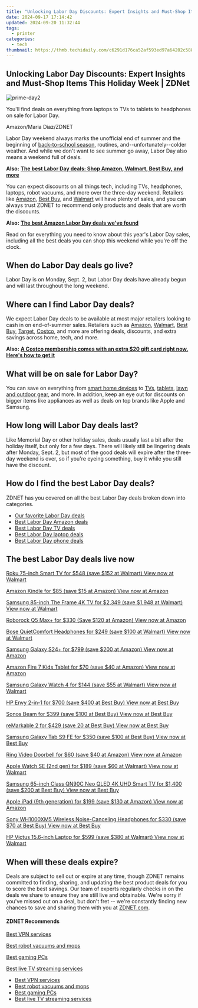 ```yaml
---
title: "Unlocking Labor Day Discounts: Expert Insights and Must-Shop Items This Holiday Week | ZDNet"
date: 2024-09-17 17:14:42
updated: 2024-09-20 11:32:44
tags:
  - printer
categories:
  - tech
thumbnail: https://thmb.techidaily.com/c6291d176ca52af593ed97a64202c588c0b54ac6b9ff66af20d69e9744d56a33.jpeg
---
```


## Unlocking Labor Day Discounts: Expert Insights and Must-Shop Items This Holiday Week | ZDNet

![prime-day2](https://www.zdnet.com/a/img/resize/579bc357347cd17f1fe64b9f40e802a11e92ad75/2024/07/17/ae4408be-b4fb-4ec0-a6bd-9bb5d9fd6096/zdnet-prime-day.jpg?auto=webp&width=1280)

You'll find deals on everything from laptops to TVs to tablets to headphones on sale for Labor Day.

Amazon/Maria Diaz/ZDNET

Labor Day weekend always marks the unofficial end of summer and the beginning of [back-to-school season](https://www.zdnet.com/collection/back-to-school/), routines, and--unfortunately--colder weather. And while we don't want to see summer go away, Labor Day also means a weekend full of deals. 

**Also:** [**The best Labor Day deals: Shop Amazon, Walmart, Best Buy, and more**](https://www.zdnet.com/article/best-labor-day-deals-2024/)

You can expect discounts on all things tech, including TVs, headphones, laptops, robot vacuums, and more over the three-day weekend. Retailers like [Amazon](https://buy.geni.us/Proxy.ashx?TSID=368250&GR%5FURL=https%3A%2F%2Fwww.amazon.com%2Fdeals%3Ftag%3Dzd-buy-button-20%26ascsubtag%3D%5F%5FCOM%5FCLICK%5FID%5F%5F%7C35f7502d-58d7-488f-a4f8-52f74cd93d05%7Cdtp&dtb=1), [Best Buy](https://shop-links.co/link/?url=https%3A%2F%2Fwww.bestbuy.com%2F%3F&publisher_slug=itechdaily19598&exclusive=1), and [Walmart](https://goto.walmart.com/c/5597632/565706/9383?sharedid=zdnet&partnerpropertyid=1980086&u=https%3A%2F%2Fwww.walmart.com%2F%3F&subId1=zd-__COM_CLICK_ID__-dtp) will have plenty of sales, and you can always trust ZDNET to recommend only products and deals that are worth the discounts.

**Also:** [**The best Amazon Labor Day deals we've found**](https://www.zdnet.com/home-and-office/best-labor-day-amazon-deals-2024/)

Read on for everything you need to know about this year's Labor Day sales, including all the best deals you can shop this weekend while you're off the clock.

## When do Labor Day deals go live? 

Labor Day is on Monday, Sept. 2, but Labor Day deals have already begun and will last throughout the long weekend. 

## Where can I find Labor Day deals?

We expect Labor Day deals to be available at most major retailers looking to cash in on end-of-summer sales. Retailers such as [Amazon](https://buy.geni.us/Proxy.ashx?TSID=368250&GR%5FURL=https%3A%2F%2Fwww.amazon.com%2F%3Ftag%3Dzd-buy-button-20%26ascsubtag%3D%5F%5FCOM%5FCLICK%5FID%5F%5F%7C35f7502d-58d7-488f-a4f8-52f74cd93d05%7Cdtp&dtb=1), [Walmart](https://goto.walmart.com/c/5597632/565706/9383?sharedid=zdnet&partnerpropertyid=1980086&u=http%3A%2F%2Fwalmart.com&subId1=zd-__COM_CLICK_ID__-dtp), [Best Buy](https://shop-links.co/link/?url=https%3A%2F%2Fwww.bestbuy.com%2F&publisher_slug=itechdaily19598&exclusive=1), [Target](https://shop-links.co/link/?url=https%3A%2F%2Fwww.target.com%2F&publisher_slug=itechdaily19598&exclusive=1), [Costco](https://www.anrdoezrs.net/links/9041660/type/dlg/sid/zd-%5F%5FCOM%5FCLICK%5FID%5F%5F-dtp/https://www.costco.com/), and more are offering deals, discounts, and extra savings across home, tech, and more. 

**Also:** [**A Costco membership comes with an extra $20 gift card right now. Here's how to get it**](https://www.zdnet.com/home-and-office/your-costco-membership-comes-with-an-extra-20-gift-card-right-now-heres-how-to-get-it/)

## What will be on sale for Labor Day? 

You can save on everything from [smart home devices](https://www.zdnet.com/home-and-office/smart-home/best-smart-home-device/) to [TVs](https://www.zdnet.com/home-and-office/home-entertainment/best-tv/), [tablets](https://www.zdnet.com/article/best-tablet/), [lawn and outdoor gear](https://www.zdnet.com/home-and-office/yard-outdoors/best-robot-mower/), and more. In addition, keep an eye out for discounts on bigger items like appliances as well as deals on top brands like Apple and Samsung. 

## How long will Labor Day deals last? 

Like Memorial Day or other holiday sales, deals usually last a bit after the holiday itself, but only for a few days. There will likely still be lingering deals after Monday, Sept. 2, but most of the good deals will expire after the three-day weekend is over, so if you're eyeing something, buy it while you still have the discount. 

## How do I find the best Labor Day deals? 

ZDNET has you covered on all the best Labor Day deals broken down into categories. 

* [Our favorite Labor Day deals](https://www.zdnet.com/article/best-labor-day-deals-2024/)
* [Best Labor Day Amazon deals](https://www.zdnet.com/home-and-office/best-labor-day-amazon-deals-2024/)
* [Best Labor Day TV deals](https://www.zdnet.com/home-and-office/home-entertainment/best-labor-day-tv-deals-2024/)
* [Best Labor Day laptop deals](https://www.zdnet.com/article/the-best-labor-day-laptop-deals-2024/)
* [Best Labor Day phone deals](https://www.zdnet.com/article/best-labor-day-phone-deals-2024/)

## The best Labor Day deals live now

[Roku 75-inch Smart TV for $548 (save $152 at Walmart) View now at Walmart](https://goto.walmart.com/c/159047/565706/9383?&sharedid=zdnet&partnerpropertyid=1980086&u=https%3A%2F%2Fwww.walmart.com%2Fip%2FRoku-75-Inch-Select-Series-4K-HDR-Smart-Roku-TV-with-Roku-Enhanced-Voice-Remote-Brilliant-4K-Picture-Automatic-Brightness-Seamless-Streaming%2F5258440809&subId1=zd-%5F%5FCOM%5FCLICK%5FID%5F%5F-dtp)

[Amazon Kindle for $85 (save $15 at Amazon) View now at Amazon](https://buy.geni.us/Proxy.ashx?TSID=368250&GR%5FURL=https%3A%2F%2Fwww.amazon.com%2Fkindle-the-lightest-and-most-compact-kindle%2Fdp%2FB09SWW583J%3Ftag%3Dzd-buy-button-20%26ascsubtag%3D%5F%5FCOM%5FCLICK%5FID%5F%5F%7C35f7502d-58d7-488f-a4f8-52f74cd93d05%7Cdtp&dtb=1)

[Samsung 85-inch The Frame 4K TV for $2,349 (save $1,948 at Walmart) View now at Walmart](https://goto.walmart.com/c/5597632/565706/9383?sharedid=zdnet&partnerpropertyid=1980086&u=https%3A%2F%2Fwww.walmart.com%2Fip%2FSAMSUNG-85-Class-LS03B-The-Frame-QLED-4K-Smart-TV-QN85LS03BAFXZA%2F821830460&subId1=zd-__COM_CLICK_ID__-dtp)

[Roborock Q5 Max+ for $330 (Save $120 at Amazon) View now at Amazon](https://buy.geni.us/Proxy.ashx?TSID=368250&GR%5FURL=https%3A%2F%2Fwww.amazon.com%2Froborock-Q5-Max-Self-Empty-Hands-Free%2Fdp%2FB0CWQP4Y4R%3Ftag%3Dzd-buy-button-20%26ascsubtag%3D%5F%5FCOM%5FCLICK%5FID%5F%5F%7C35f7502d-58d7-488f-a4f8-52f74cd93d05%7Cdtp&dtb=1)

[Bose QuietComfort Headphones for $249 (save $100 at Walmart) View now at Walmart](https://goto.walmart.com/c/159047/565706/9383?&sharedid=zdnet&partnerpropertyid=1980086&u=https%3A%2F%2Fwww.walmart.com%2Fip%2FBose-QuietComfort-Headphones-Noise-Cancelling-Over-Ear-Wireless-Bluetooth-Earphones-Black%2F1922461952&subId1=zd-%5F%5FCOM%5FCLICK%5FID%5F%5F-dtp)

[Samsung Galaxy S24+ for $799 (save $200 at Amazon) View now at Amazon](https://buy.geni.us/Proxy.ashx?TSID=368250&GR%5FURL=https%3A%2F%2Fwww.amazon.com%2FSAMSUNG-Smartphone-Unlocked-Android-Processor%2Fdp%2FB0CMDL3H3V%3Ftag%3Dzd-buy-button-20%26ascsubtag%3D%5F%5FCOM%5FCLICK%5FID%5F%5F%7C35f7502d-58d7-488f-a4f8-52f74cd93d05%7Cdtp&dtb=1)

[Amazon Fire 7 Kids Tablet for $70 (save $40 at Amazon) View now at Amazon](https://buy.geni.us/Proxy.ashx?TSID=368250&GR%5FURL=https%3A%2F%2Fwww.amazon.com%2FAmazon-Fire-Kids-tablet-Top-selling%2Fdp%2FB0BL8WSCH3%3Ftag%3Dzd-buy-button-20%26ascsubtag%3D%5F%5FCOM%5FCLICK%5FID%5F%5F%7C35f7502d-58d7-488f-a4f8-52f74cd93d05%7Cdtp&dtb=1)

[Samsung Galaxy Watch 4 for $144 (save $55 at Walmart) View now at Walmart](https://goto.walmart.com/c/159047/565706/9383?&sharedid=zdnet&partnerpropertyid=1980086&u=https%3A%2F%2Fwww.walmart.com%2Fip%2FSAMSUNG-Galaxy-Watch-4-40mm-BT-Pink-Gold-SM-R860NZDAXAA-Not-USA-Version%2F928187372&subId1=zd-%5F%5FCOM%5FCLICK%5FID%5F%5F-dtp)

[HP Envy 2-in-1 for $700 (save $400 at Best Buy) View now at Best Buy](https://shop-links.co/link/?url=https%3A%2F%2Fwww.bestbuy.com%2Fsite%2Fhp-envy-2-in-1-16-wide-ultra-xga-touch-screen-laptop-intel-core-ultra-7-16gb-memory-1tb-ssd-glacier-silver%2F6571084.p%3FskuId%3D6571084&publisher%5Fslug=zdnet&article%5Fname=labor%20day%20deals%20are%20here%3A%20everything%20to%20know%2C%20plus%20deals%20to%20shop%20this%20weekend&article%5Furl=https%3A%2F%2Fwww.zdnet.com%2Farticle%2Flabor-day-deals-everything-to-know-08-31-2024%2F&exclusive=1&u1=zd-%5F%5FCOM%5FCLICK%5FID%5F%5F-dtp)

[Sonos Beam for $399 (save $100 at Best Buy) View now at Best Buy](https://shop-links.co/link/?url=https%3A%2F%2Fwww.bestbuy.com%2Fsite%2Fsonos-beam-gen-2-black%2F6476041.p%3FskuId%3D6476041&publisher%5Fslug=zdnet&article%5Fname=labor%20day%20deals%20are%20here%3A%20everything%20to%20know%2C%20plus%20deals%20to%20shop%20this%20weekend&article%5Furl=https%3A%2F%2Fwww.zdnet.com%2Farticle%2Flabor-day-deals-everything-to-know-08-31-2024%2F&exclusive=1&u1=zd-%5F%5FCOM%5FCLICK%5FID%5F%5F-dtp)

[reMarkable 2 for $429 (save 20 at Best Buy) View now at Best Buy](https://shop-links.co/link/?url=https%3A%2F%2Fwww.bestbuy.com%2Fsite%2Fremarkable-2-10-3-paper-tablet-with-marker-plus-black%2F6523557.p%3FskuId%3D6523557&publisher%5Fslug=zdnet&article%5Fname=labor%20day%20deals%20are%20here%3A%20everything%20to%20know%2C%20plus%20deals%20to%20shop%20this%20weekend&article%5Furl=https%3A%2F%2Fwww.zdnet.com%2Farticle%2Flabor-day-deals-everything-to-know-08-31-2024%2F&exclusive=1&u1=zd-%5F%5FCOM%5FCLICK%5FID%5F%5F-dtp)

[Samsung Galaxy Tab S9 FE for $350 (save $100 at Best Buy) View now at Best Buy](https://shop-links.co/link/?url=https%3A%2F%2Fwww.bestbuy.com%2Fsite%2Fsamsung-galaxy-tab-s9-fe-10-9-128gb-wi-fi-with-s-pen-gray%2F6557719.p%3FskuId%3D6557719&publisher%5Fslug=zdnet&article%5Fname=labor%20day%20deals%20are%20here%3A%20everything%20to%20know%2C%20plus%20deals%20to%20shop%20this%20weekend&article%5Furl=https%3A%2F%2Fwww.zdnet.com%2Farticle%2Flabor-day-deals-everything-to-know-08-31-2024%2F&exclusive=1&u1=zd-%5F%5FCOM%5FCLICK%5FID%5F%5F-dtp)

[Ring Video Doorbell for $60 (save $40 at Amazon) View now at Amazon](https://buy.geni.us/Proxy.ashx?TSID=368250&GR%5FURL=https%3A%2F%2Fwww.amazon.com%2FRing-Video-Doorbell-Satin-Nickel-2020-Release%2Fdp%2FB08N5NQ869%3Ftag%3Dzd-buy-button-20%26ascsubtag%3D%5F%5FCOM%5FCLICK%5FID%5F%5F%7C35f7502d-58d7-488f-a4f8-52f74cd93d05%7Cdtp&dtb=1)

[Apple Watch SE (2nd gen) for $189 (save $60 at Walmart) View now at Walmart](https://goto.walmart.com/c/159047/565706/9383?&sharedid=zdnet&partnerpropertyid=1980086&u=https%3A%2F%2Fwww.walmart.com%2Fip%2FApple-Watch-SE-2nd-Gen-GPS-40mm-Starlight-Aluminum-Case-Sport-Band-S-M-Fitness-Sleep-Tracker-Crash-Detection-Heart-Rate-Monitor%2F5033741510&subId1=zd-%5F%5FCOM%5FCLICK%5FID%5F%5F-dtp)

[Samsung 65-inch Class QN90C Neo QLED 4K UHD Smart TV for $1,400 (save $200 at Best Buy) View now at Best Buy](https://shop-links.co/link/?url=https%3A%2F%2Fwww.bestbuy.com%2Fsite%2Fsamsung-65-class-qn90c-neo-qled-4k-uhd-smart-tizen-tv-2023%2F6533835.p%3FskuId%3D6533835&publisher%5Fslug=zdnet&article%5Fname=labor%20day%20deals%20are%20here%3A%20everything%20to%20know%2C%20plus%20deals%20to%20shop%20this%20weekend&article%5Furl=https%3A%2F%2Fwww.zdnet.com%2Farticle%2Flabor-day-deals-everything-to-know-08-31-2024%2F&exclusive=1&u1=zd-%5F%5FCOM%5FCLICK%5FID%5F%5F-dtp)

[Apple iPad (9th generation) for $199 (save $130 at Amazon) View now at Amazon](https://buy.geni.us/Proxy.ashx?TSID=368250&GR%5FURL=https%3A%2F%2Fwww.amazon.com%2F2021-Apple-10-2-inch-iPad-Wi-Fi%2Fdp%2FB09G9FPHY6%3Ftag%3Dzd-buy-button-20%26ascsubtag%3D%5F%5FCOM%5FCLICK%5FID%5F%5F%7C35f7502d-58d7-488f-a4f8-52f74cd93d05%7Cdtp&dtb=1)

[Sony WH1000XM5 Wireless Noise-Canceling Headphones for $330 (save $70 at Best Buy) View now at Best Buy](https://shop-links.co/link/?url=https%3A%2F%2Fwww.bestbuy.com%2Fsite%2Fsony-wh1000xm5-wireless-noise-canceling-over-the-ear-headphones-black%2F6505727.p%3FskuId%3D6505727&publisher%5Fslug=zdnet&article%5Fname=labor%20day%20deals%20are%20here%3A%20everything%20to%20know%2C%20plus%20deals%20to%20shop%20this%20weekend&article%5Furl=https%3A%2F%2Fwww.zdnet.com%2Farticle%2Flabor-day-deals-everything-to-know-08-31-2024%2F&exclusive=1&u1=zd-%5F%5FCOM%5FCLICK%5FID%5F%5F-dtp)

[HP Victus 15.6-inch Laptop for $599 (save $380 at Walmart) View now at Walmart](https://goto.walmart.com/c/159047/565706/9383?&sharedid=zdnet&partnerpropertyid=1980086&u=https%3A%2F%2Fwww.walmart.com%2Fip%2FHP-Victus-15-6-inch-FHD-144Hz-Gaming-Laptop-AMD-Ryzen-5-8645HS-NVIDIA-GeForce-RTX-4050-8GB-DDR4-512GB-SSD-Mica-Silver-2024%2F5395277312&subId1=zd-%5F%5FCOM%5FCLICK%5FID%5F%5F-dtp)

## When will these deals expire?

Deals are subject to sell out or expire at any time, though ZDNET remains committed to finding, sharing, and updating the best product deals for you to score the best savings. Our team of experts regularly checks in on the deals we share to ensure they are still live and obtainable. We're sorry if you've missed out on a deal, but don't fret -- we're constantly finding new chances to save and sharing them with you at [ZDNET.com](https://www.zdnet.com/). 

#### **ZDNET** Recommends

[Best VPN services](https://www.zdnet.com/article/best-vpn/ "Best VPN services")

[Best robot vacuums and mops](https://www.zdnet.com/article/best-robot-vacuum-mop/ "Best robot vacuums and mops")

[Best gaming PCs](https://www.zdnet.com/article/best-gaming-pc/ "Best gaming PCs")

[Best live TV streaming services](https://www.zdnet.com/article/best-live-tv-streaming-service/ "Best live TV streaming services")

* [Best VPN services](https://www.zdnet.com/article/best-vpn/ "Best VPN services")
* [Best robot vacuums and mops](https://www.zdnet.com/article/best-robot-vacuum-mop/ "Best robot vacuums and mops")
* [Best gaming PCs](https://www.zdnet.com/article/best-gaming-pc/ "Best gaming PCs")
* [Best live TV streaming services](https://www.zdnet.com/article/best-live-tv-streaming-service/ "Best live TV streaming services")

<ins class="adsbygoogle"
     style="display:block"
     data-ad-format="autorelaxed"
     data-ad-client="ca-pub-7571918770474297"
     data-ad-slot="1223367746"></ins>



<ins class="adsbygoogle"
     style="display:block"
     data-ad-client="ca-pub-7571918770474297"
     data-ad-slot="8358498916"
     data-ad-format="auto"
     data-full-width-responsive="true"></ins>
